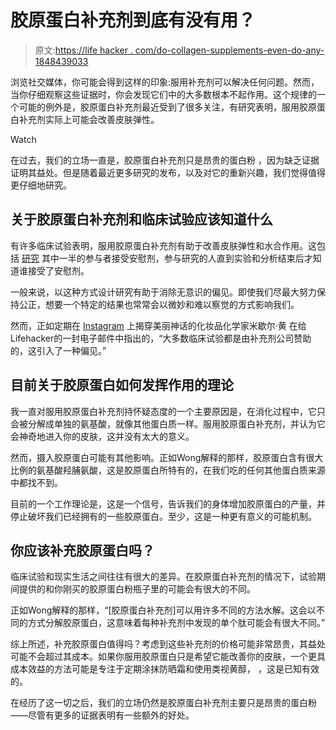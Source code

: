 # 胶原蛋白补充剂到底有没有用？

> 原文:[https://life hacker . com/do-collagen-supplements-even-do-any-1848439033](https://lifehacker.com/do-collagen-supplements-even-do-anything-1848439033)

浏览社交媒体，你可能会得到这样的印象:服用补充剂可以解决任何问题。然而，当你仔细观察这些证据时，你会发现它们中的大多数根本不起作用。这个规律的一个可能的例外是，胶原蛋白补充剂最近受到了很多关注，有研究表明，服用胶原蛋白补充剂实际上可能会改善皮肤弹性。

Watch

在过去，我们的立场一直是，胶原蛋白补充剂只是昂贵的蛋白粉 ，因为缺乏证据证明其益处。但是随着最近更多研究的发布，以及对它的重新兴趣，我们觉得值得更仔细地研究。

## 关于胶原蛋白补充剂和临床试验应该知道什么

有许多临床试验表明，服用胶原蛋白补充剂有助于改善皮肤弹性和水合作用。这包括 [研究](https://pubmed.ncbi.nlm.nih.gov/32017646/) 其中一半的参与者接受安慰剂，参与研究的人直到实验和分析结束后才知道谁接受了安慰剂。

一般来说，以这种方式设计研究有助于消除无意识的偏见。即使我们尽最大努力保持公正，想要一个特定的结果也常常会以微妙和难以察觉的方式影响我们。

然而，正如定期在 [Instagram](https://www.instagram.com/labmuffinbeautyscience/?hl=en) 上揭穿美丽神话的化妆品化学家米歇尔·黄 在给Lifehacker的一封电子邮件中指出的，“大多数临床试验都是由补充剂公司赞助的，这引入了一种偏见。”

## **目前关于胶原蛋白如何发挥作用的理论**

我一直对服用胶原蛋白补充剂持怀疑态度的一个主要原因是，在消化过程中，它只会被分解成单独的氨基酸，就像其他蛋白质一样。服用胶原蛋白补充剂，并认为它会神奇地进入你的皮肤，这并没有太大的意义。

然而，摄入胶原蛋白可能有其他影响。正如Wong解释的那样，胶原蛋白含有很大比例的氨基酸羟脯氨酸，这是胶原蛋白所特有的，在我们吃的任何其他蛋白质来源中都找不到。

目前的一个工作理论是，这是一个信号，告诉我们的身体增加胶原蛋白的产量，并停止破坏我们已经拥有的一些胶原蛋白。至少，这是一种更有意义的可能机制。

## 你应该补充胶原蛋白吗？

临床试验和现实生活之间往往有很大的差异。在胶原蛋白补充剂的情况下，试验期间提供的和你刚买的胶原蛋白粉瓶子里的可能会有很大的不同。

正如Wong解释的那样，“[胶原蛋白补充剂]可以用许多不同的方法水解。这会以不同的方式分解胶原蛋白，这意味着每种补充剂中发现的单个肽可能会有很大不同。”

综上所述，补充胶原蛋白值得吗？考虑到这些补充剂的价格可能非常昂贵，其益处可能不会超过其成本。如果你服用胶原蛋白只是希望它能改善你的皮肤，一个更具成本效益的方法可能是专注于定期涂抹防晒霜和使用类视黄醇， ，这是已知有效的。

在经历了这一切之后，我们的立场仍然是胶原蛋白补充剂主要只是昂贵的蛋白粉——尽管有更多的证据表明有一些额外的好处。